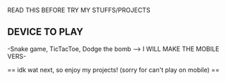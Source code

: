 READ THIS BEFORE TRY MY STUFFS/PROJECTS

##  DEVICE TO PLAY  ##
-Snake game, TicTacToe, Dodge the bomb --> I WILL MAKE THE MOBILE VERS-

== idk wat next, so enjoy my projects! (sorry for can't play on mobile) ==
